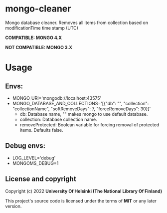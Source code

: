 # mongo-cleaner

Mongo database cleaner. Removes all items from collection based on modificationTime time stamp (UTC)

**COMPATIBLE: MONGO 4.X**

**NOT COMPATIBLE: MONGO 3.X**

# Usage

## Envs:
* MONGO_URI='mongodb://localhost:43575'
* MONGO_DATABASE_AND_COLLECTIONS='[{"db": "", "collection": "collectionName", "softRemoveDays": 7, "forceRemoveDays": 30}]'
  * db: Database name, "" makes mongo to use default database.
  * collection: Database collection name.
  * removeProtected: Boolean variable for forcing removal of protected items. Defaults false.

## Debug envs:
* LOG_LEVEL='debug'
* MONGOMS_DEBUG=1

## License and copyright

Copyright (c) 2022 **University Of Helsinki (The National Library Of Finland)**

This project's source code is licensed under the terms of **MIT** or any later version.